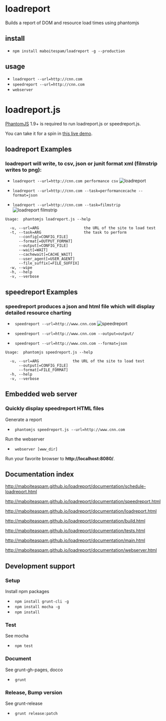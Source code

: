 # loadreport
Builds a report of DOM and resource load times using phantomjs

## install
* ``` npm install maboitespam/loadreport -g --production ```

## usage
* ``` loadreport --url=http://cnn.com ```
* ``` speedreport --url=http://cnn.com ```
* ``` webserver ```



# loadreport.js
[PhantomJS](http://www.phantomjs.org/) 1.9+ is required to run loadreport.js or speedreport.js.

You can take it for a spin in [this live demo](http://loadreport.wesleyhales.com/report.html).

## loadreport Examples
### loadreport will write, to csv, json or junit format xml (filmstrip writes to png):
* ``` loadreport --url=http://cnn.com performance csv ```
![loadreport](https://raw.github.com/maboiteaspam/loadreport/master/doc/readme/cnn-loadreport.png)
    
* ``` loadreport --url=http://cnn.com --task=performancecache --format=json ```
    
* ``` loadreport --url=http://cnn.com --task=filmstrip ```
![loadreport filmstrip](https://raw.github.com/maboiteaspam/loadreport/master/doc/readme/cnn-filmstrip.png)

```
Usage:  phantomjs loadreport.js --help

  -u, --url=ARG                    the URL of the site to load test
  -t, --task=ARG                   the task to perform
      --config[=CONFIG_FILE]
      --format[=OUTPUT_FORMAT]
      --output[=CONFIG_FILE]
      --wait[=WAIT]
      --cachewait[=CACHE_WAIT]
      --user_agent[=USER_AGENT]
      --file_suffix[=FILE_SUFFIX]
  -w, --wipe
  -h, --help
  -v, --verbose
```

## speedreport Examples
### speedreport produces a json and html file which will display detailed resource charting
* ``` speedreport --url=http://www.cnn.com```
![speedreport](https://raw.github.com/maboiteaspam/loadreport/master/doc/readme/speedreport.png)

* ``` speedreport --url=http://www.cnn.com --output=output/```

* ``` speedreport --url=http://www.cnn.com --format=json```

```
Usage:  phantomjs speedreport.js --help

  -u, --url=ARG               the URL of the site to load test
      --output[=CONFIG_FILE]
      --format[=FILE_FORMAT]
  -h, --help
  -v, --verbose
```

## Embedded web server
### Quickly display speedreport HTML files

Generate a report

* ``` phantomjs speedreport.js --url=http://www.cnn.com```

Run the webserver

* ``` webserver [www_dir]```

Run your favorite browser to **http://localhost:8080/**.


## Documentation index

http://maboiteaspam.github.io/loadreport/documentation/schedule-loadreport.html

http://maboiteaspam.github.io/loadreport/documentation/speedreport.html

http://maboiteaspam.github.io/loadreport/documentation/loadreport.html

http://maboiteaspam.github.io/loadreport/documentation/build.html

http://maboiteaspam.github.io/loadreport/documentation/tests.html

http://maboiteaspam.github.io/loadreport/documentation/main.html

http://maboiteaspam.github.io/loadreport/documentation/webserver.html

## Development support
### Setup

Install npm packages

* ``` npm install grunt-cli -g```
* ``` npm install mocha -g```
* ``` npm install```

### Test

See mocha

* ``` npm test```

### Document

See grunt-gh-pages, docco

* ``` grunt```

### Release, Bump version

See grunt-release

* ``` grunt release:patch```


